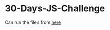 # 30-Days-JS-Challenge

Can run the files from [here](https://mbazed.github.io/30-Days-JS-Challenge/)
